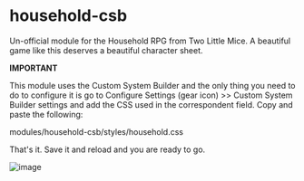 # household-csb

Un-official module for the Household RPG from Two Little Mice. A beautiful game like this deserves a beautiful character sheet.

**IMPORTANT**

This module uses the Custom System Builder and the only thing you need to do to configure it is go to Configure Settings (gear icon)  >>  Custom System Builder settings and add the CSS used in the correspondent field. Copy and paste the following:

modules/household-csb/styles/household.css

That's it. Save it and reload and you are ready to go.

![image](https://github.com/mordachai/household-csb/assets/662913/dd52b215-96f9-42b1-9dc9-9c9618fc51c8)
